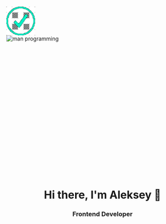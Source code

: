 <!--
**jsapro/jsapro** is a ✨ _special_ ✨ repository because its `README.md` (this file) appears on your GitHub profile.

Here are some ideas to get you started:

- 🔭 I’m currently working on ...
- 🌱 I’m currently learning ...
- 👯 I’m looking to collaborate on ...
- 🤔 I’m looking for help with ...
- 💬 Ask me about ...
- 📫 How to reach me: ...
- 😄 Pronouns: ...
- ⚡ Fun fact: ...
-->

<br/>

<img align="left" src="./images/verified.gif" alt="verified gif" height="75" width="75">

<img align="right" src="./images/programming.gif" alt="man programming" height="400" width="600">

<br/>

<h1 align="center">Hi there, I'm Aleksey 👋
<h3 align="center">Frontend Developer</h3>